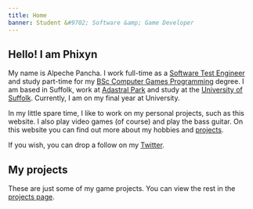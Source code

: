 ```yaml
---
title: Home
banner: Student &#9702; Software &amp; Game Developer
---
```


## Hello! I am Phixyn

My name is Alpeche Pancha. I work full-time as a [Software Test Engineer](#) and study part-time for my [BSc Computer Games Programming](#) degree. I am based in Suffolk, work at [Adastral Park](#) and study at the [University of Suffolk](#). Currently, I am on my final year at University.

In my little spare time, I like to work on my personal projects, such as this website. I also play video games (of course) and play the bass guitar. On this website you can find out more about my hobbies and [projects](#).

If you wish, you can drop a follow on my [Twitter](#).

## My projects

These are just some of my game projects. You can view the rest in the [projects page](#).